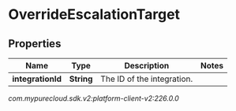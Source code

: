# OverrideEscalationTarget


## Properties

| Name | Type | Description | Notes |
| ------------ | ------------- | ------------- | ------------- |
| **integrationId** | **String** | The ID of the integration. |  |




_com.mypurecloud.sdk.v2:platform-client-v2:226.0.0_
